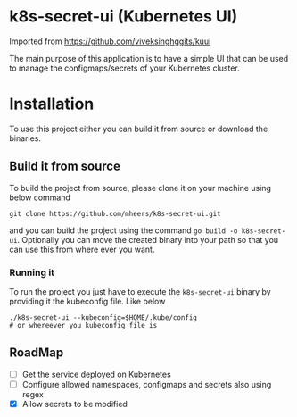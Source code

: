# k8s-secret-ui (Kubernetes UI)

Imported from https://github.com/viveksinghggits/kuui

The main purpose of this application is to have a simple UI that can be used to manage the configmaps/secrets of your Kubernetes cluster.

# Installation

To use this project either you can build it from source or download the binaries.

## Build it from source

To build the project from source, please clone it on your machine using below command

```
git clone https://github.com/mheers/k8s-secret-ui.git
```

and you can build the project using the command `go build -o k8s-secret-ui`. Optionally you can move the created binary
into your path so that you can use this from where ever you want.

### Running it

To run the project you just have to execute the `k8s-secret-ui` binary by providing it the kubeconfig file. Like below
```
./k8s-secret-ui --kubeconfig=$HOME/.kube/config
# or whereever you kubeconfig file is
```

## RoadMap

- [ ] Get the service deployed on Kubernetes
- [ ] Configure allowed namespaces, configmaps and secrets also using regex
- [x] Allow secrets to be modified
